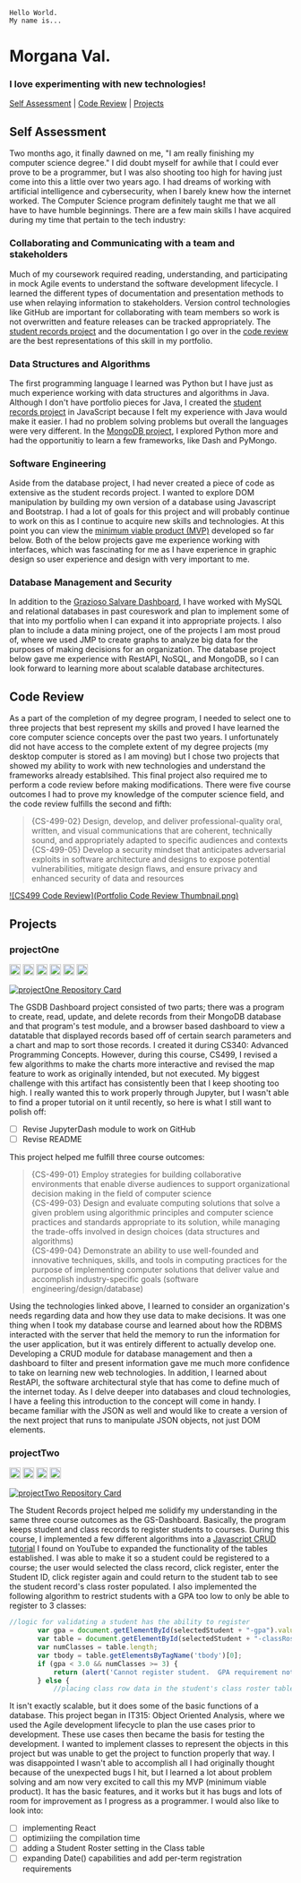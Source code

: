 ```
Hello World. 
My name is...
```
# Morgana Val.
### I love experimenting with new technologies!

[Self Assessment](#self-assessment) | [Code Review](#code-review) | [Projects](#projects) 

## Self Assessment

Two months ago, it finally dawned on me, "I am really finishing my computer science degree." I did doubt myself for awhile that I could ever prove to be a programmer, but I was also shooting too high for having just come into this a little over two years ago.  I had dreams of working with artificial intelligence and cybersecurity, when I barely knew how the internet worked.  The Computer Science program definitely taught me that we all have to have humble beginnings. There are a few main skills I have acquired during my time that pertain to the tech industry:

### Collaborating and Communicating with a team and stakeholders
Much of my coursework required reading, understanding, and participating in mock Agile events to understand the software development lifecycle.  I learned the different types of documentation and presentation methods to use when relaying information to stakeholders.  Version control technologies like GitHub are important for collaborating with team members so work is not overwritten and feature releases can be tracked appropriately.  The [student records project](#projecttwo) and the documentation I go over in the [code review](#code-review) are the best representations of this skill in my portfolio.

### Data Structures and Algorithms
The first programming language I learned was Python but I have just as much experience working with data structures and algorithms in Java.  Although I don't have portfolio pieces for Java, I created the [student records project](#projecttwo) in JavaScript because I felt my experience with Java would make it easier.  I had no problem solving problems but overall the languages were very different. In the [MongoDB project](#projectone), I explored Python more and had the opportunitiy to learn a few frameworks, like Dash and PyMongo.  

### Software Engineering
Aside from the database project, I had never created a piece of code as extensive as the student records project.  I wanted to explore DOM manipulation by building my own version of a database using Javascript and Bootstrap.  I had a lot of goals for this project and will probably continue to work on this as I continue to acquire new skills and technologies.  At this point you can view the [minimum viable product (MVP)](#projecttwo) developed so far below.  Both of the below projects gave me experience working with interfaces, which was fascinating for me as I have experience in graphic design so user experience and design with very important to me.  

### Database Management and Security
In addition to the [Grazioso Salvare Dashboard](#projectone), I have worked with MySQL and relational databases in past coureswork and plan to implement some of that into my portfolio when I can expand it into appropriate projects.  I also plan to include a data mining project, one of the projects I am most proud of, where we used JMP to create graphs to analyze big data for the purposes of making decisions for an organization.  The database project below gave me experience with RestAPI, NoSQL, and MongoDB, so I can look forward to learning more about scalable database architectures.

## Code Review
As a part of the completion of my degree program, I needed to select one to three projects that best represent my skills and proved I have learned the core computer science concepts over the past two years.  I unfortunately did not have access to the complete extent of my degree projects (my desktop computer is stored as I am moving) but I chose two projects that showed my ability to work with new technologies and understand the frameworks already establsihed.  This final project also required me to perform a code review before making modifications.  There were five course outcomes I had to prove my knowledge of the computer science field, and the code review fulfills the second and fifth:

> {CS-499-02} Design, develop, and deliver professional-quality oral, written, and visual communications that are coherent, technically sound,
and appropriately adapted to specific audiences and contexts <br/>
> {CS-499-05} Develop a security mindset that anticipates adversarial exploits in software architecture and designs to expose potential vulnerabilities,
mitigate design flaws, and ensure privacy and enhanced security of data and resources 

[![CS499 Code Review](Portfolio Code Review Thumbnail.png)](https://www.loom.com/share/58fb4ee2a6bd4f29b211d4e682f31f07?sharedAppSource=personal_library "CS499 Github Pages Portfolio Code Review")


## Projects
### projectOne
[<img height="20" width="20" src="https://cdn.jsdelivr.net/npm/simple-icons@v5/icons/python.svg" />](python.org)  [<img height="20" width="20" src="https://cdn.jsdelivr.net/npm/simple-icons@v5/icons/mongodb.svg" />](mongodb.com)  [<img height="20" width="20" src="https://cdn.jsdelivr.net/npm/simple-icons@v5/icons/json.svg" />](https://www.json.org)  [<img height="20" width="20" src="https://cdn.jsdelivr.net/npm/simple-icons@v5/icons/numpy.svg" />](numpy.org) 
 [<img height="20" width="20" src="https://cdn.jsdelivr.net/npm/simple-icons@v5/icons/pandas.svg" />](pandas.pydata.org)  [<img height="20" width="20" src="https://cdn.jsdelivr.net/npm/simple-icons@v5/icons/plotly.svg" />](plotly.com/dash/)<br/>   


[![projectOne Repository Card](https://github-readme-stats.vercel.app/api/pin/?username=morgval&repo=GS-Dashboard)](https://github.com/morgval/GS-Dashboard)

The GSDB Dashboard project consisted of two parts; there was a program to create, read, update, and delete records from their MongoDB database and that program's test module, and a browser based dashboard to view a datatable that displayed records based off of certain search parameters and a chart and map to sort those records.  I created it during CS340: Advanced Programming Concepts.  However, during this course, CS499, I revised a few algorithms to make the charts more interactive and revised the map feature to work as originally intended, but not executed.  My biggest challenge with this artifact has consistently been that I keep shooting too high. I really wanted this to work properly through Jupyter, but I wasn't able to find a proper tutorial on it until recently, so here is what I still want to polish off:

- [ ] Revise JupyterDash module to work on GitHub
- [ ] Revise README

This project helped me fulfill three course outcomes:

> {CS-499-01} Employ strategies for building collaborative environments that enable diverse audiences to support organizational decision
making in the field of computer science <br/>
> {CS-499-03} Design and evaluate computing solutions that solve a given problem using algorithmic principles and computer science practices and
standards appropriate to its solution, while managing the trade-offs involved in design choices (data structures and algorithms) <br/>
> {CS-499-04} Demonstrate an ability to use well-founded and innovative techniques, skills, and tools in computing practices for the purpose of
implementing computer solutions that deliver value and accomplish industry-specific goals (software engineering/design/database) 

Using the technologies linked above, I learned to consider an organization's needs regarding data and how they use data to make decisions. It was one thing when I took my database course and learned about how the RDBMS interacted with the server that held the memory to run the information for the user application, but it was entirely different to actually develop one.  Developing a CRUD module for database management and then a dashboard to filter and present information gave me much more confidence to take on learning new web technologies.  In addition, I learned about RestAPI, the software architectural style that has come to define much of the internet today.  As I delve deeper into databases and cloud technologies, I have a feeling this introduction to the concept will come in handy.  I became familiar with the JSON as well and would like to create a version of the next project that runs to manipulate JSON objects, not just DOM elements.

### projectTwo
[<img height="20" width="20" src="https://cdn.jsdelivr.net/npm/simple-icons@v5/icons/html5.svg" />](https://developer.mozilla.org/en-US/docs/Web/HTML)  [<img height="20" width="20" src="https://cdn.jsdelivr.net/npm/simple-icons@v5/icons/javascript.svg" />](javascript.com)  [<img height="20" width="20" src="https://cdn.jsdelivr.net/npm/simple-icons@v5/icons/bootstrap.svg" />](getbootstrap.com)  [<img height="20" width="20" src="https://cdn.jsdelivr.net/npm/simple-icons@v5/icons/jquery.svg" />](jquery.com)<br/>   


[![projectTwo Repository Card](https://github-readme-stats.vercel.app/api/pin/?username=morgval&repo=Student-Records-Dashboard)](https://github.com/morgval/Student-Records-Dashboard)

The Student Records project helped me solidify my understanding in the same three course outcomes as the GS-Dashboard. Basically, the program keeps student and class records to register students to courses.  During this course, I implemented a few different algorithms into a [Javascript CRUD tutorial](https://youtu.be/-rNQeJi3Wp4) I found on YouTube to expanded the functionality of the tables established.  I was able to make it so a student could be registered to a course; the user would selected the class record, click register, enter the Student ID, click register again and could return to the student tab to see the student record's class roster populated.  I also implemented the following algorithm to restrict students with a GPA too low to only be able to register to 3 classes:

```javascript
//logic for validating a student has the ability to register
       var gpa = document.getElementById(selectedStudent + "-gpa").value; //get GPA data for student (in fourth column)
       var table = document.getElementById(selectedStudent + "-classRoster");
       var numClasses = table.length;
       var tbody = table.getElementsByTagName('tbody')[0];
       if (gpa < 3.0 && numClasses >= 3) {
           return (alert('Cannot register student.  GPA requirement not met.'))
       } else {
           //placing class row data in the student's class roster table
```

It isn't exactly scalable, but it does some of the basic functions of a database. This project began in IT315: Object Oriented Analysis, where we used the Agile development lifecycle to plan the use cases prior to development.  These use cases then became the basis for testing the development. I wanted to implement classes to represent the objects in this project but was unable to get the project to function properly that way.  I was disappointed I wasn't able to accomplish all I had originally thought because of the unexpected bugs I hit, but I learned a lot about problem solving and am now very excited to call this my MVP (minimum viable product).  It has the basic features, and it works but it has bugs and lots of room for improvement as I progress as a programmer.   I would also like to look into:

- [ ] implementing React
- [ ] optimiziing the compilation time
- [ ] adding a Student Roster setting in the Class table
- [ ] expanding Date() capabilities and add per-term registration requirements
